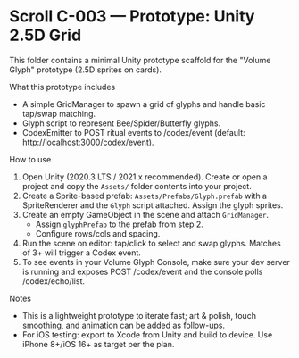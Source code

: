 # Scroll C-003 — Prototype: Unity 2.5D Grid

This folder contains a minimal Unity prototype scaffold for the "Volume Glyph" prototype (2.5D sprites on cards).

What this prototype includes
- A simple GridManager to spawn a grid of glyphs and handle basic tap/swap matching.
- Glyph script to represent Bee/Spider/Butterfly glyphs.
- CodexEmitter to POST ritual events to /codex/event (default: http://localhost:3000/codex/event).

How to use
1. Open Unity (2020.3 LTS / 2021.x recommended). Create or open a project and copy the `Assets/` folder contents into your project.
2. Create a Sprite-based prefab: `Assets/Prefabs/Glyph.prefab` with a SpriteRenderer and the `Glyph` script attached. Assign the glyph sprites.
3. Create an empty GameObject in the scene and attach `GridManager`.
   - Assign `glyphPrefab` to the prefab from step 2.
   - Configure rows/cols and spacing.
4. Run the scene on editor: tap/click to select and swap glyphs. Matches of 3+ will trigger a Codex event.
5. To see events in your Volume Glyph Console, make sure your dev server is running and exposes POST /codex/event and the console polls /codex/echo/list.

Notes
- This is a lightweight prototype to iterate fast; art & polish, touch smoothing, and animation can be added as follow-ups.
- For iOS testing: export to Xcode from Unity and build to device. Use iPhone 8+/iOS 16+ as target per the plan.
